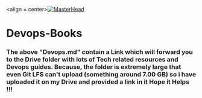 <align = center>[![MasterHead](https://i0.wp.com/elitetools-partner.com/wp-content/uploads/2020/07/google-drive-gif.gif?fit=400%2C300&ssl=1)](https://elitetools-partner.com/google-drive-gif/)

<h1><b> Devops-Books </b></h1>
<h3>The above "Devops.md" contain a Link which will forward you to the Drive folder with lots of Tech related resources and Devops guides. Because,
the folder is extremely large that even Git LFS can't upload (something around 7.00 GB) so i have uploaded it on my Drive and provided a link in it 
Hope it Helps !!!
</h3>
